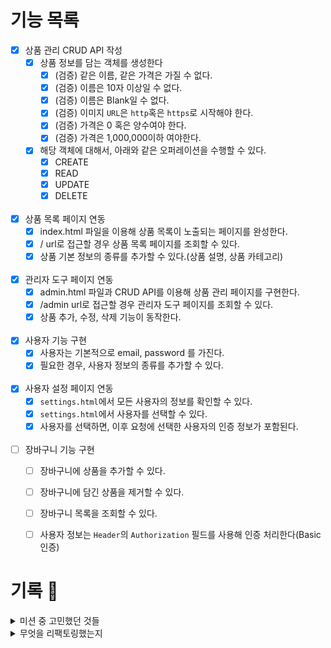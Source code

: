 # 기능 목록

- [x] 상품 관리 CRUD API 작성
    - [x] 상품 정보를 담는 객체를 생성한다
        - [x] (검증) 같은 이름, 같은 가격은 가질 수 없다.
        - [x] (검증) 이름은 10자 이상일 수 없다.
        - [x] (검증) 이름은 Blank일 수 없다.
        - [x] (검증) 이미지 `URL`은 `http`혹은 `https`로 시작해야 한다.
        - [x] (검증) 가격은 0 혹은 양수여야 한다.
        - [x] (검증) 가격은 1,000,000이하 여야한다.
    - [x] 해당 객체에 대해서, 아래와 같은 오퍼레이션을 수행할 수 있다.
        - [x] CREATE
        - [x] READ
        - [x] UPDATE
        - [x] DELETE
          <br><br>
- [x] 상품 목록 페이지 연동
    - [x] index.html 파일을 이용해 상품 목록이 노출되는 페이지를 완성한다.
    - [x] / url로 접근할 경우 상품 목록 페이지를 조회할 수 있다.
    - [x] 상품 기본 정보의 종류를 추가할 수 있다.(상품 설명, 상품 카테고리)
      <br><br>
- [x] 관리자 도구 페이지 연동
    - [x] admin.html 파일과 CRUD API를 이용해 상품 관리 페이지를 구현한다.
    - [x] /admin url로 접근할 경우 관리자 도구 페이지를 조회할 수 있다.
    - [x] 상품 추가, 수정, 삭제 기능이 동작한다.
    <br><br>
- [x] 사용자 기능 구현
    - [x] 사용자는 기본적으로 email, password 를 가진다.
    - [x] 필요한 경우, 사용자 정보의 종류를 추가할 수 있다.
    <br><br>
- [x] 사용자 설정 페이지 연동
    - [x] `settings.html`에서 모든 사용자의 정보를 확인할 수 있다.
    - [x] `settings.html`에서 사용자를 선택할 수 있다.
    - [x] 사용자를 선택하면, 이후 요청에 선택한 사용자의 인증 정보가 포함된다.
    <br><br>
- [ ] 장바구니 기능 구현
    - [ ] 장바구니에 상품을 추가할 수 있다.
    - [ ] 장바구니에 담긴 상품을 제거할 수 있다.
    - [ ] 장바구니 목록을 조회할 수 있다.
    - [ ] 사용자 정보는 `Header`의 `Authorization` 필드를 사용해 인증 처리한다(Basic 인증)


# 기록 📕
<details>
<summary>미션 중 고민했던 것들</summary>
<div>

1. domain 객체의 생성자에서(domain 객체를 생성할 때) 항상 null을 체크해줘야하는가?
    - 테오: null 체크를 하지 않는 것이 관례라고 알고있음. 또, 어짜피 NPE가 발생되면 프로그램이 정상 작동하지 않을 것.
    - 주디: 개발자에게 있어서 가장 최악의 시나리오는 프로그램이 비정상종료되면서 shutdown되는 것이라 생각한다. 따라서 Null검사를 하지않으면 이와 같은 상황을 발생하게 둔다는 말인데 이게 괜찮은 건지
      모르겠다.
    - 결론: 프리코스, level1에서는 요구사항으로 IllegalArgumentException()을 던지도록 했다. 새로운 예외를 던질 필요가 없고 null check를 하지 않는 게 관행이라면 그 관행을
      따르는 것도 좋을 것 같다.
2. TDD를 할 때,각각의 테스트는 항상 독립적이야 하는가? 하나의 테스트가 다른 하나의 테스트 범위를 포함해도 되는가?
    - 테오: ProductImage가 잘 생성되는지에 대한 테스트 코드를 작성할 때, TDD 정신을 따르기 위해 test가 fail하는 걸 보고자했다. 그래서 ProductImage class 생성자에 예외처리
      코드를 추가하고 이를 확인했다.
    - 주디: 하지만 이렇게 되면 예외 테스트가 실패해야하는데 성공이 되지 않나? 테스트는 각각 독립적이어야하는데 어떻게 보면 서로 영향이 가는 상황 아닌가?
3. URL, URI 중 어느 것을 사용할지 고민하다가, URI는 Identifier를 표현하는 성향이 강하기 때문에 '웹 주소'만을 표현하기 위해 보다 한정적인 의미를 가지는 URL을 사용했음.
4. Test Class에 WebMvcTest를 붙인 이유는 실제 서버를 구동하지 않고 테스트를 작성하기 위함인데, 언제 사용하는게 적절할지?
5. Service를 CRUD마다 쪼개면 SRP를 쉽게 지킬 수 있다. 쪼갰을 때 응집도가 Product 기준에서는 낮아지지만, CRUD관점에서는 높아지는 느낌이다. 어느 것을 선택할까?
6. Product 객체에 ID를 처음에는 넣지 않으려다가, 결국 넣게 되었는데 ID를 사용하지 않고 구현하는 방법이 있는가?
7. WebController, ProductController를 나눈 이유는 CRUD용 컨트롤러랑 뷰용 컨트롤러가 성격이 다르다고 느껴졌기 때문.
8. 사용자가 유효하지 않은 값을 입력해서 Exception이 터졌다면, Logger를 이용할 때 error를 써야하는가? debug를 써야하는가?
    - 주디: 사용자의 유효하지 않은 입력은 예외라고 생각한다. 개발자가 예외처리를 해줬어도 정상적인 흐름이 아니기 때문에 사용자 요청에 대해 발생한 문제라고 생각한다. 그래서 logger.error()를
      사용해야한다고 생각한다
    - 테오: 개발자가 예외처리를 해줬고 시스템에 영향이 가지 않으면 정상적인 흐름이라고 생각한다. 따라서 logger.info() 혹은 logger.debug()가 맞는 것 같다.
9. DAO에서 구체적인 기능을 어디까지 제공하는게 맞을까? DAO는 엔티티에 대해서만 기능을 수행해야 하는가? 복잡한 쿼리의 경우에는 어떻게?
</div>
</details>

<details>
<summary>무엇을 리팩토링했는지</summary>
<div>

- [x] Service에 DTO 개념을 붙이고 싶지 않다. 반면 Controller에서도 도메인에 대한 결합도를 높이고 싶지는 않다. 두 방식은 모두 극단적이라 생각. 따라서 새로운 레이어 생성.
    - [x] Application Layer를 중간에 생성함으로써 DTO <-> 도메인 변환작업을 전담.
    - [x] `Open Layer`로 둠으로써 표현 계층에서 선택적으로 접근할 수 있게 하면 어떨까.
    - [x] 이것이 좋은 방향인지는 카프카와 논의해봐야 할 듯!
- [x] `IdSequencer`를 통해 DB 아이디와 Product ID 두 개념을 분리
    - [x] 이제 도메인 엔티티와 DB 엔티티는 완전히 독립적임
- [x] `DELETE` 시 전체 product를 통해 삭제하는 것이 아닌, id를 통해 삭제하도록 변경
- [x] Repository에 `findByName` 메소드 추가, 쿼리 최적화
    - [x] Repository에 이런 기능이 들어가는 것을 두려워하지 말자! 성능 최적화를 위해. Repo에는 보편적인 기능만 들어갈 필요는 없다.
- [x] CRUD service 통합
    - [x] 자원이 아닌 비즈니스 중심으로 서비스를 구성해야 한다는 생각은 있지만, CRUD 분리는 너무 과하다는 생각이 들음.
    - [x] 따라서 이런 철학은 유지하되, 상황에 따라 trade-off를 계산해 자원 중심으로도 service를 만들 수 있어야 할듯.
- [x] request DTO 검증로직 추가
    - [x] 어디까지 검증할 것인지? 는 카프카와 함께 더 이야기 해 보아야 할 듯.
    - [x] 일단은 데이터 자체에 대한 검증 (notNull, Positive 등)만 수행함.
- [x] Application 계층을 위한 커스텀 어노테이션 `@Application` 생성
    - [x] `@Component`와 동일한 역할을 하지만 명시적인 효과
- [x] SpringBootTest -> WebMvcTest로 개선
    - [x] Mockito, MockMVC 사용
- [x] CRUD -> GET, POST, PUT, DELETE에 각각 매핑
    - [x] URL에서 method 관련 정보가 사라짐, 자원만 명시(`/product`)
- [x] Optional을 stream처럼 다루기
    - [x] 기본 null check 스타일에서 벗어나 깔끔한 코드 구성 가능
    - [x] 구현한 사람에 의도에 맞는 사용법
    - [x] https://www.daleseo.com/java8-optional-effective/

</div>
</details>
